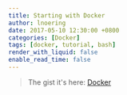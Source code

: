 ```yaml
---
title: Starting with Docker
author: lnoering
date: 2017-05-10 12:30:00 +0800
categories: [Docker]
tags: [docker, tutorial, bash]
render_with_liquid: false
enable_read_time: false
---
```


<script src="https://cdn.jsdelivr.net/npm/marked/marked.min.js"></script>
<script>
    fetch('https://gist.githubusercontent.com/lnoering/b660de57e301c4772b8aa1d4556f6530/raw/iniciando.md')
    .then(response => response.text())
    .then(data => document.getElementById('git-data').innerHTML = marked.parse(data));
</script>
<div>
    <div id="git-data" markdown="1"></div>
</div>


> The gist it's here: [Docker](https://gist.github.com/lnoering/b660de57e301c4772b8aa1d4556f6530#file-iniciando-md)